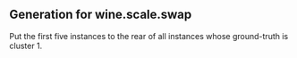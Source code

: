 Generation for wine.scale.swap
------------------
Put the first five instances to the rear of all instances whose ground-truth
is cluster 1.
